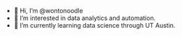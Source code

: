 - 👋 Hi, I’m @wontonoodle
- 👀 I’m interested in data analytics and automation. 
- 🌱 I’m currently learning data science through UT Austin.

<!---
wontonoodle/wontonoodle is a ✨ special ✨ repository because its `README.md` (this file) appears on your GitHub profile.
You can click the Preview link to take a look at your changes.
--->
